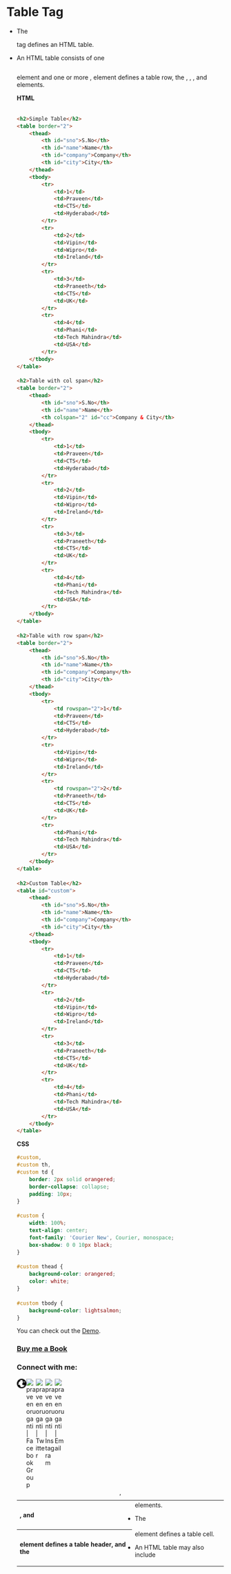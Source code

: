 # Table Tag

- The <table> tag defines an HTML table.

- An HTML table consists of one <table> element and one or more <tr>, <th>, and <td> elements.

- The <tr> element defines a table row, the <th> element defines a table header, and the <td> element defines a table cell.

- An HTML table may also include <caption>, <colgroup>, <thead>, <tfoot>, and <tbody> elements.


**HTML**

```HTML

<h2>Simple Table</h2>
<table border="2">
    <thead>
        <th id="sno">S.No</th>
        <th id="name">Name</th>
        <th id="company">Company</th>
        <th id="city">City</th>
    </thead>
    <tbody>
        <tr>
            <td>1</td>
            <td>Praveen</td>
            <td>CTS</td>
            <td>Hyderabad</td>
        </tr>
        <tr>
            <td>2</td>
            <td>Vipin</td>
            <td>Wipro</td>
            <td>Ireland</td>
        </tr>
        <tr>
            <td>3</td>
            <td>Praneeth</td>
            <td>CTS</td>
            <td>UK</td>
        </tr>
        <tr>
            <td>4</td>
            <td>Phani</td>
            <td>Tech Mahindra</td>
            <td>USA</td>
        </tr>
    </tbody>
</table>

<h2>Table with col span</h2>
<table border="2">
    <thead>
        <th id="sno">S.No</th>
        <th id="name">Name</th>
        <th colspan="2" id="cc">Company & City</th>
    </thead>
    <tbody>
        <tr>
            <td>1</td>
            <td>Praveen</td>
            <td>CTS</td>
            <td>Hyderabad</td>
        </tr>
        <tr>
            <td>2</td>
            <td>Vipin</td>
            <td>Wipro</td>
            <td>Ireland</td>
        </tr>
        <tr>
            <td>3</td>
            <td>Praneeth</td>
            <td>CTS</td>
            <td>UK</td>
        </tr>
        <tr>
            <td>4</td>
            <td>Phani</td>
            <td>Tech Mahindra</td>
            <td>USA</td>
        </tr>
    </tbody>
</table>

<h2>Table with row span</h2>
<table border="2">
    <thead>
        <th id="sno">S.No</th>
        <th id="name">Name</th>
        <th id="company">Company</th>
        <th id="city">City</th>
    </thead>
    <tbody>
        <tr>
            <td rowspan="2">1</td>
            <td>Praveen</td>
            <td>CTS</td>
            <td>Hyderabad</td>
        </tr>
        <tr>
            <td>Vipin</td>
            <td>Wipro</td>
            <td>Ireland</td>
        </tr>
        <tr>
            <td rowspan="2">2</td>
            <td>Praneeth</td>
            <td>CTS</td>
            <td>UK</td>
        </tr>
        <tr>
            <td>Phani</td>
            <td>Tech Mahindra</td>
            <td>USA</td>
        </tr>
    </tbody>
</table>

<h2>Custom Table</h2>
<table id="custom">
    <thead>
        <th id="sno">S.No</th>
        <th id="name">Name</th>
        <th id="company">Company</th>
        <th id="city">City</th>
    </thead>
    <tbody>
        <tr>
            <td>1</td>
            <td>Praveen</td>
            <td>CTS</td>
            <td>Hyderabad</td>
        </tr>
        <tr>
            <td>2</td>
            <td>Vipin</td>
            <td>Wipro</td>
            <td>Ireland</td>
        </tr>
        <tr>
            <td>3</td>
            <td>Praneeth</td>
            <td>CTS</td>
            <td>UK</td>
        </tr>
        <tr>
            <td>4</td>
            <td>Phani</td>
            <td>Tech Mahindra</td>
            <td>USA</td>
        </tr>
    </tbody>
</table>

```

**CSS**

```CSS
#custom,
#custom th,
#custom td {
    border: 2px solid orangered;
    border-collapse: collapse;
    padding: 10px;
}

#custom {
    width: 100%;
    text-align: center;
    font-family: 'Courier New', Courier, monospace;
    box-shadow: 0 0 10px black;
}

#custom thead {
    background-color: orangered;
    color: white;
}

#custom tbody {
    background-color: lightsalmon;
}

```
You can check out the [Demo](https://praveenoruganti.github.io/praveenoruganti-html/10_Table/Demo).

### [Buy me a Book](https://bit.ly/388sUbE)

### Connect with me:

[<img align="left" alt="praveenorugantitech.blogspot.com" width="22px" src="https://raw.githubusercontent.com/iconic/open-iconic/master/svg/globe.svg" />][website]
[<img align="left" alt="praveenoruganti | Facebook Group" width="22px" src="https://cdn.jsdelivr.net/npm/simple-icons@v3/icons/facebook.svg" />][facebookgroup]
[<img align="left" alt="praveenoruganti | Twitter" width="22px" src="https://cdn.jsdelivr.net/npm/simple-icons@v3/icons/twitter.svg" />][twitter]
[<img align="left" alt="praveenoruganti | Instagram" width="22px" src="https://cdn.jsdelivr.net/npm/simple-icons@v3/icons/instagram.svg" />][instagram]
[<img align="left" alt="praveenoruganti | Email" width="22px" src="https://cdn.jsdelivr.net/npm/simple-icons@v3/icons/gmail.svg" />][email]

<br/>

[website]: https://praveenorugantitech.blogspot.com
[twitter]: https://mobile.twitter.com/praveenoruganti
[facebookgroup]: https://www.facebook.com/groups/praveenorugantitech
[instagram]: https://instagram.com/praveenorugantitech
[email]: mailto:praveenorugantitech@gmail.com


